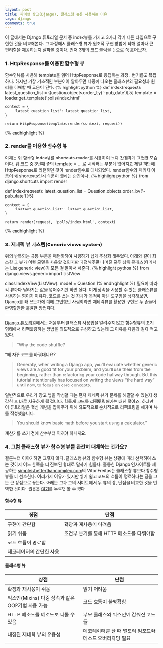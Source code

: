 ```yaml
---
layout: post
title: 파이썬 장고(Django), 클래스형 뷰를 사용하는 이유
tags: django
comments: true
---
```

이 글에서는 Django 튜토리얼 문서 중 index뷰를 가지고 3가지 각기 다른 타입으로 구현한 것을 비교해본다. 그 과정에서 클래스형 뷰가 원초적 구현 방법에 비해 얼마나 큰 편리함을 제공하는지 살펴볼 것이다. 먼저 3개의 코드 블럭을 눈으로 쭉 훓어보자.

### 1. HttpResponse를 이용한 함수형 뷰 
함수형뷰를 사용해 template을 읽어 HttpResponse로 응답하는 과정.. 번거롭고 복잡하다. 하지만 가장 기초적인 부분이이 알아두면 나중에 나오는 클래스뷰의 필요성과 원리를 이해할 때 도움이 된다.
{% highlight python %}
def index(request):
    latest_question_list = Question.objects.order_by('-pub_date')[:5]
    template = loader.get_template('polls/index.html')
    
    context = {
        'latest_question_list': latest_question_list,
    }
    
    return HttpResponse(template.render(context, request))
{% endhighlight %}

### 2. render를 이용한 함수형 뷰
아래는 위 함수형 index뷰를 shortcuts.render를 사용하여 보다 간결하게 표현한 모습이다. 
위 코드 중 3번째 줄의 template = … 로 시작하는 부분이 없어지고 제일 하단에 HttpResponse로 리턴하던 것이 render함수로 대체되었다. render함수의 패키지 이름이 왜 shortcuts인지 의문이 풀리는 순간이다.
{% highlight python %}
from django.shortcuts import render

def index(request):
    latest_question_list = Question.objects.order_by('-pub_date')[:5]

    context = {
        'lastest_question_list': latest_question_list,
    }

    return render(request, 'polls/index.html', context)
{% endhighlight %}

### 3. 제네릭 뷰 시스템(Generic views system)
위의 반복되는 공통 부분을 패턴화하여 사용하기 쉽게 추상화 해두었다. 아래와 같이 최소한 그 뷰가 어떤 모델을 사용할 것인지만 지정해주면 나머진 모두 상위 클래스(여기서는 List generic view)가 모든 걸 알아서 해준다.
{% highlight python %}
from django.views.generic import ListView

class IndexView(ListView):
    model = Question
{% endhighlight %}
필요에 따라 각 뷰마다 달라지는 값을 넣어주기만 하면 된다. 이게 상속을 사용할 수 있는 클래스뷰를 사용하는 힘이자 이유다. 코드를 쓰는 것 자체가 목적이 아닌 도구임을 생각해보면, Django를 왜 쓰는가에 대해 고민했던 사람이라면 제네릭뷰를 활용한 구현은 두 손들어 환영할만한 훌륭한 방법이다.

---

[Django 튜토리얼]("https://docs.djangoproject.com/en/1.10/intro/tutorial04/")에서는 처음부터 클래스뷰 사용법을 알려주지 않고 함수형뷰의 초기 형태에서 리팩토링하는 방법을 의도적으로 구성하고 있는데 그 이유를 다음과 같이 적고 있다.

>“Why the code-shuffle?

“왜 자꾸 코드를 바꿔대나요?
>Generally, when writing a Django app, you’ll evaluate whether generic views are a good fit for your problem, and you’ll use them from the beginning, rather than refactoring your code halfway through. But this tutorial intentionally has focused on writing the views “the hard way” until now, to focus on core concepts.

일반적으로 우리가 장고 앱을 작성할 때는 먼저 제네릭 뷰가 문제를 해결할 수 있는지 생각한 후 바로 사용하게 될 겁니다. 힘들게 코드를 리팩토링해가는 대신 말이죠. 하지만 이 튜토리얼은 핵심 개념을 잡아주기 위해 의도적으로 순차적으로 리팩토링을 해가며 뷰를 작성했습니다.
>
>You should know basic math before you start using a calculator.”

계산기를 쓰기 전에 산수부터 익혀야 하니까요.

### 4. 그럼 클래스형 뷰가 함수형 뷰를 완전히 대체하는 건가요?
결론부터 이야기하면 그렇지 않다. 클래스형 뷰와 함수형 뷰는 상황에 따라 선택하여 쓰는 것이지 어느 한쪽을 더 진보된 형태로 말하기 힘들다. 훌륭한 Django 인사이트를 제공하는 [simpleisbetterthancomplex.com]("https://simpleisbetterthancomplex.com")의 Vitor Freitas는 클래스형 뷰보다 함수형 뷰를 더 선호한다. 여러가지 이유가 있지만 읽기 쉽고 코드의 흐름이 명료하다는 점을 그는 큰 장점으로 꼽는다. 아래는 그가 그의 사이트에서 두 뷰의 장, 단점을 비교한 것을 번역한 것이다. 원문은 [여기]("https://simpleisbetterthancomplex.com/article/2017/03/21/class-based-views-vs-function-based-views.html?utm_source=newsletter&utm_medium=email")를 누르면 볼 수 있다.
    
#### 함수형 뷰
장점|단점
----|----
구현이 간단함|확장과 재사용이 어려움
읽기 쉬움|조건부 분기를 통해 HTTP 메소드를 다뤄야함
코드 흐름이 명료함|
데코레이터의 간단한 사용|

#### 클래스형 뷰
장점|단점
----|----
확장과 재사용이 쉬움|읽기 어려움
믹스인(Mixins) 다중 상속과 같은 OOP기법 사용 가능|코드 흐름이 불명확함
HTTP 메소드를 메소드로 다룰 수 있음|부모 클래스와 믹스인에 감춰진 코드들
내장된 제네릭 뷰의 유용성|데코레이터를 쓸 때 별도의 임포트와 메소드 오버라이딩 필요

